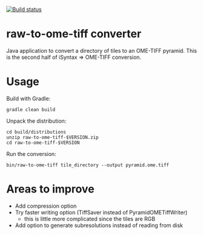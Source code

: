 [![Build status](https://ci.appveyor.com/api/projects/status/hvqqnbiwmo90m2fd?svg=true)](https://ci.appveyor.com/project/gs-jenkins/raw-to-ome-tiff)

raw-to-ome-tiff converter
=========================

Java application to convert a directory of tiles to an OME-TIFF pyramid.
This is the second half of iSyntax => OME-TIFF conversion.


Usage
=====

Build with Gradle:

    gradle clean build

Unpack the distribution:

    cd build/distributions
    unzip raw-to-ome-tiff-$VERSION.zip
    cd raw-to-ome-tiff-$VERSION

Run the conversion:

    bin/raw-to-ome-tiff tile_directory --output pyramid.ome.tiff


Areas to improve
================

* Add compression option
* Try faster writing option (TiffSaver instead of PyramidOMETiffWriter)
    - this is little more complicated since the tiles are RGB
* Add option to generate subresolutions instead of reading from disk
